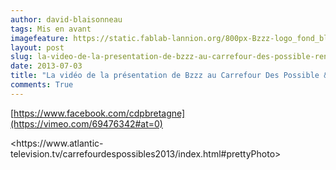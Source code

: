 ```yaml
---
author: david-blaisonneau
tags: Mis en avant
imagefeature: https://static.fablab-lannion.org/800px-Bzzz-logo_fond_blanc.jpg
layout: post
slug: la-video-de-la-presentation-de-bzzz-au-carrefour-des-possible-rennes
date: 2013-07-03
title: "La vidéo de la présentation de Bzzz au Carrefour Des Possible &#8211; Rennes"
comments: True
---
```

[https://www.facebook.com/cdpbretagne](https://vimeo.com/69476342#at=0)

<https://www.atlantic-
television.tv/carrefourdespossibles2013/index.html#prettyPhoto>


